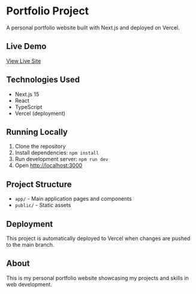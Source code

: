 # Portfolio Project

A personal portfolio website built with Next.js and deployed on Vercel.

## Live Demo
[View Live Site](https://portfolio-project-gules-nine.vercel.app)

## Technologies Used
- Next.js 15
- React
- TypeScript
- Vercel (deployment)

## Running Locally
1. Clone the repository
2. Install dependencies: `npm install`
3. Run development server: `npm run dev`
4. Open [http://localhost:3000](http://localhost:3000)

## Project Structure
- `app/` - Main application pages and components
- `public/` - Static assets

## Deployment
This project is automatically deployed to Vercel when changes are pushed to the main branch.

## About
This is my personal portfolio website showcasing my projects and skills in web development.
